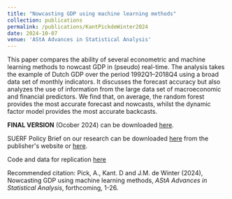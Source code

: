 ```yaml
---
title: "Nowcasting GDP using machine learning methods"
collection: publications
permalink: /publications/KantPickdeWinter2024
date: 2024-10-07
venue: 'AStA Advances in Statistical Analysis'
---
```

This paper compares the ability of several econometric and machine learning methods to nowcast GDP in (pseudo) real-time. The analysis takes the example of Dutch GDP over the period 1992Q1–2018Q4 using a broad data set of monthly indicators. It discusses the forecast accuracy but also analyzes the use of information from the large data set of macroeconomic and financial predictors. We find that, on average, the random forest provides the most accurate forecast and nowcasts, whilst the dynamic factor model provides the most accurate backcasts.

**FINAL VERSION** (Ocober 2024) can be downloaded [here](https://jasperdewinter.github.io/pp/files/KPW_update_oct2024.pdf).

SUERF Policy Brief on our research can be downloaded [here](https://www.suerf.org/suer-policy-brief/61267/can-machine-learning-methods-help-nowcast-gdp) from the publisher's website or [here](https://jasperdewinter.github.io/pp/files/SUERF_DeWinterPick2023.pdf).

Code and data for replication [here](https://github.com/jasperdewinter/KantPickdeWinter)

Recommended citation: Pick, A., Kant. D and J.M. de Winter (2024), Nowcasting GDP using machine learning methods, <i>AStA Advances in Statistical Analysis</i>, forthcoming, 1-26.

